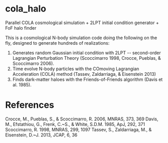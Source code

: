 cola_halo
=========

Parallel COLA cosmological simulation + 2LPT initial condition generator + FoF halo finder

This is a cosmological N-body simulation code doing the following on the fly, designed to generate hundreds of realizations:
1. Generates random Gaussian initial condition with 2LPT -- second-order Lagrangian Perturbation Theory (Scoccimarro 1998, Crocce, Pueblas, & Scoccimarro 2006).
2. Time evolve N-body particles with the COmoving Lagrangian Acceleration (COLA) method (Tassev, Zaldarriaga, & Eisenstein 2013)
3. Finds dark-matter haloes with the Friends-of-Friends algorithm (Davis et al. 1985).

# References 
Crocce, M., Pueblas, S., & Scoccimarro, R. 2006, MNRAS, 373, 369
Davis, M., Efstathiou, G., Frenk, C.~S., & White, S.D.M. 1985, ApJ, 292, 371 
Scoccimarro, R. 1998, MNRAS, 299, 1097
Tassev, S., Zaldarriaga, M., & Eisenstein, D.~J. 2013, JCAP, 6, 36 
